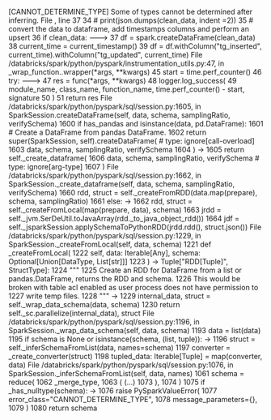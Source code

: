 [CANNOT_DETERMINE_TYPE] Some of types cannot be determined after inferring.
File <command-310280906947065>, line 37
     34 # print(json.dumps(clean_data, indent =2))
     35 # convert the data to dataframe, add timestamps columns and perform an upsert
     36 if clean_data:
---> 37     df = spark.createDataFrame(clean_data)
     38     current_time = current_timestamp()
     39     df = df.withColumn("tg_inserted", current_time).withColumn("tg_updated", current_time)
File /databricks/spark/python/pyspark/instrumentation_utils.py:47, in _wrap_function.<locals>.wrapper(*args, **kwargs)
     45 start = time.perf_counter()
     46 try:
---> 47     res = func(*args, **kwargs)
     48     logger.log_success(
     49         module_name, class_name, function_name, time.perf_counter() - start, signature
     50     )
     51     return res
File /databricks/spark/python/pyspark/sql/session.py:1605, in SparkSession.createDataFrame(self, data, schema, samplingRatio, verifySchema)
   1600 if has_pandas and isinstance(data, pd.DataFrame):
   1601     # Create a DataFrame from pandas DataFrame.
   1602     return super(SparkSession, self).createDataFrame(  # type: ignore[call-overload]
   1603         data, schema, samplingRatio, verifySchema
   1604     )
-> 1605 return self._create_dataframe(
   1606     data, schema, samplingRatio, verifySchema  # type: ignore[arg-type]
   1607 )
File /databricks/spark/python/pyspark/sql/session.py:1662, in SparkSession._create_dataframe(self, data, schema, samplingRatio, verifySchema)
   1660     rdd, struct = self._createFromRDD(data.map(prepare), schema, samplingRatio)
   1661 else:
-> 1662     rdd, struct = self._createFromLocal(map(prepare, data), schema)
   1663 jrdd = self._jvm.SerDeUtil.toJavaArray(rdd._to_java_object_rdd())
   1664 jdf = self._jsparkSession.applySchemaToPythonRDD(jrdd.rdd(), struct.json())
File /databricks/spark/python/pyspark/sql/session.py:1229, in SparkSession._createFromLocal(self, data, schema)
   1221 def _createFromLocal(
   1222     self, data: Iterable[Any], schema: Optional[Union[DataType, List[str]]]
   1223 ) -> Tuple["RDD[Tuple]", StructType]:
   1224     """
   1225     Create an RDD for DataFrame from a list or pandas.DataFrame, returns the RDD and schema.
   1226     This would be broken with table acl enabled as user process does not have permission to
   1227     write temp files.
   1228     """
-> 1229     internal_data, struct = self._wrap_data_schema(data, schema)
   1230     return self._sc.parallelize(internal_data), struct
File /databricks/spark/python/pyspark/sql/session.py:1196, in SparkSession._wrap_data_schema(self, data, schema)
   1193     data = list(data)
   1195 if schema is None or isinstance(schema, (list, tuple)):
-> 1196     struct = self._inferSchemaFromList(data, names=schema)
   1197     converter = _create_converter(struct)
   1198     tupled_data: Iterable[Tuple] = map(converter, data)
File /databricks/spark/python/pyspark/sql/session.py:1076, in SparkSession._inferSchemaFromList(self, data, names)
   1061 schema = reduce(
   1062     _merge_type,
   1063     (
   (...)
   1073     ),
   1074 )
   1075 if _has_nulltype(schema):
-> 1076     raise PySparkValueError(
   1077         error_class="CANNOT_DETERMINE_TYPE",
   1078         message_parameters={},
   1079     )
   1080 return schema
